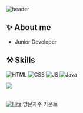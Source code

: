 ![header](https://capsule-render.vercel.app/api?type=waving&color=0:9796f0,100:fbc7d4&height=300&section=header&text=Jowhaaa's%20Git%20Hub&fontSize=55&fontAlignY=38&animation=fadeIn&desc=To%20become%20a%20better%20developer.&descAlignY=51&descAlign=57&fontColor=FFFFFF)

  
## ✨ About me
- Junior Developer
  
## ⚒ Skills 
![HTML](https://img.shields.io/badge/HTML-F16529?style=flat-square&logo=HTML5&logoColor=white) ![CSS](https://img.shields.io/badge/CSS-33AADD?style=flat-square&logo=CSS3&logoColor=white) ![JS](https://img.shields.io/badge/JavaScript-F7DF1E?style=flat-square&logo=JavaScript&logoColor=black) ![Java](https://img.shields.io/badge/Java.js-53C1DE?style=flat-square&logo=React&logoColor=white)


<img src="https://img.shields.io/badge/문자-색코드?style=for-the-badge&logo=이미지 이름&logoColor=black">
<br />
<br />
  
[![Hits](https://hits.seeyoufarm.com/api/count/incr/badge.svg?url=https%3A%2F%2Fgithub.com%2Fheyiminhye&count_bg=%23AAAAAA&title_bg=%23AAAAAA&icon=github.svg&icon_color=%23FFFFFF&title=Hits&edge_flat=true)](https://hits.seeyoufarm.com)
방문자수 카운트
<!--
**Jowhaa/Jowhaa** is a ✨ _special_ ✨ repository because its `README.md` (this file) appears on your GitHub profile.

Here are some ideas to get you started:

- 🔭 I’m currently working on ...
- 🌱 I’m currently learning ...
- 👯 I’m looking to collaborate on ...
- 🤔 I’m looking for help with ...
- 💬 Ask me about ...
- 📫 How to reach me: ...
- 😄 Pronouns: ...
- ⚡ Fun fact: ...
-->
